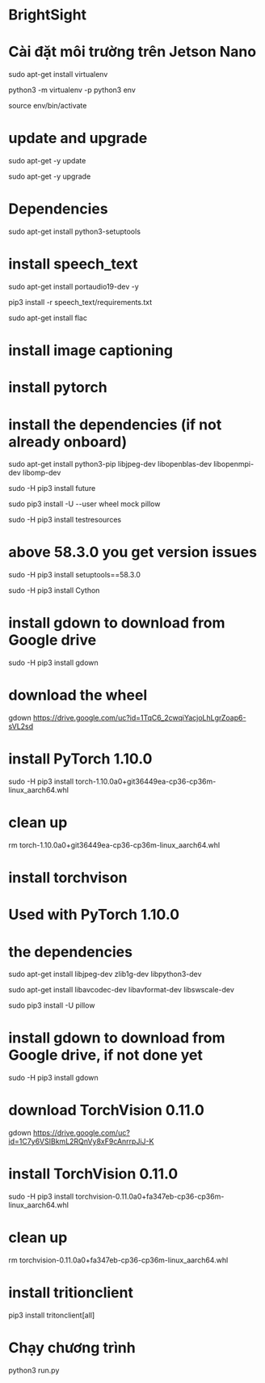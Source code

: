 # BrightSight
# Cài đặt môi trường trên Jetson Nano 
  sudo apt-get install virtualenv
  
  python3 -m virtualenv -p python3 env
  
  source env/bin/activate

#  update and  upgrade
  sudo apt-get -y update
  
  sudo apt-get -y upgrade

# Dependencies
  sudo apt-get install python3-setuptools

# install speech_text
  sudo apt-get install portaudio19-dev -y
  
  pip3 install -r speech_text/requirements.txt
  
  sudo apt-get install flac

# install image captioning
# install pytorch 
# install the dependencies (if not already onboard)

  sudo apt-get install python3-pip libjpeg-dev libopenblas-dev libopenmpi-dev libomp-dev
  
  sudo -H pip3 install future
  
  sudo pip3 install -U --user wheel mock pillow
  
  sudo -H pip3 install testresources
  
# above 58.3.0 you get version issues

  sudo -H pip3 install setuptools==58.3.0
  
  sudo -H pip3 install Cython
  
# install gdown to download from Google drive

  sudo -H pip3 install gdown
  
# download the wheel
  gdown https://drive.google.com/uc?id=1TqC6_2cwqiYacjoLhLgrZoap6-sVL2sd
  
# install PyTorch 1.10.0
  sudo -H pip3 install torch-1.10.0a0+git36449ea-cp36-cp36m-linux_aarch64.whl
# clean up
  rm torch-1.10.0a0+git36449ea-cp36-cp36m-linux_aarch64.whl


# install torchvison
# Used with PyTorch 1.10.0
# the dependencies
  sudo apt-get install libjpeg-dev zlib1g-dev libpython3-dev
  
  sudo apt-get install libavcodec-dev libavformat-dev libswscale-dev
  
  sudo pip3 install -U pillow
  
# install gdown to download from Google drive, if not done yet
  sudo -H pip3 install gdown
# download TorchVision 0.11.0
  gdown https://drive.google.com/uc?id=1C7y6VSIBkmL2RQnVy8xF9cAnrrpJiJ-K
# install TorchVision 0.11.0
  sudo -H pip3 install torchvision-0.11.0a0+fa347eb-cp36-cp36m-linux_aarch64.whl
# clean up
  rm torchvision-0.11.0a0+fa347eb-cp36-cp36m-linux_aarch64.whl

# install tritionclient #
  pip3 install tritonclient[all]


# Chạy chương trình
  python3 run.py
